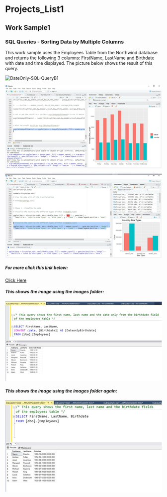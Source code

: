 # Projects_List1
## Work Sample1 

### SQL Queries - Sorting Data by Multiple Columns

This work sample uses the Employees Table from the Northwind database and returns the following 3 columns: FirstName, LastName and Birthdate
with date and time displayed. The picture below shows the result of this query.


![DateOnly-SQL-QueryB1](https://github.com/delbri8w/Projects_List1/assets/143523078/75dd2aa4-de73-4521-9dc5-bdc906d30bf8)

![ProjectR](https://raw.githubusercontent.com/delbri8w/Projects_List1/de507d0f3369b07a2d7b24f9854f4db03f601f0b/Images/Rdatapart23.JPG)


![ProjectR2](https://github.com/delbri8w/Projects_List1/blob/abab09f6338f4b850ace1ebc7202bc1ea3efcf3e/Images/Rdatapart12b.JPG)



##### For more click this link below:
[Click Here](https://www.wikipedia.org/)


##### This shows the image using the images folder:
![Datequery1](https://github.com/delbri8w/Projects_List1/blob/main/Images/DateOnlyQueryA2.jpg)


##### This shows the image using the images folder again:

![](images/datetimequerya1.jpg)





